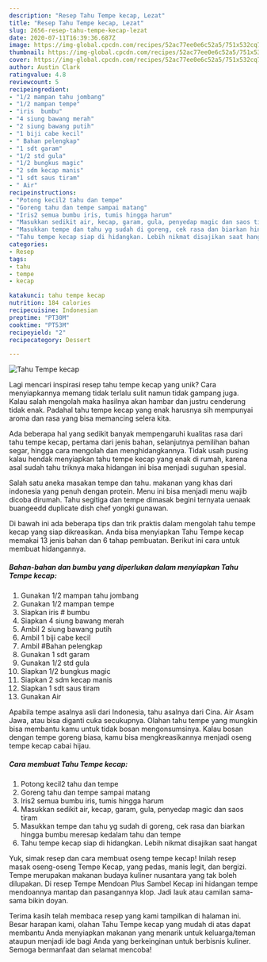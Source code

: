 ```yaml
---
description: "Resep Tahu Tempe kecap, Lezat"
title: "Resep Tahu Tempe kecap, Lezat"
slug: 2656-resep-tahu-tempe-kecap-lezat
date: 2020-07-11T16:39:36.687Z
image: https://img-global.cpcdn.com/recipes/52ac77ee0e6c52a5/751x532cq70/tahu-tempe-kecap-foto-resep-utama.jpg
thumbnail: https://img-global.cpcdn.com/recipes/52ac77ee0e6c52a5/751x532cq70/tahu-tempe-kecap-foto-resep-utama.jpg
cover: https://img-global.cpcdn.com/recipes/52ac77ee0e6c52a5/751x532cq70/tahu-tempe-kecap-foto-resep-utama.jpg
author: Austin Clark
ratingvalue: 4.8
reviewcount: 5
recipeingredient:
- "1/2 mampan tahu jombang"
- "1/2 mampan tempe"
- "iris  bumbu"
- "4 siung bawang merah"
- "2 siung bawang putih"
- "1 biji cabe kecil"
- " Bahan pelengkap"
- "1 sdt garam"
- "1/2 std gula"
- "1/2 bungkus magic"
- "2 sdm kecap manis"
- "1 sdt saus tiram"
- " Air"
recipeinstructions:
- "Potong kecil2 tahu dan tempe"
- "Goreng tahu dan tempe sampai matang"
- "Iris2 semua bumbu iris, tumis hingga harum"
- "Masukkan sedikit air, kecap, garam, gula, penyedap magic dan saos tiram"
- "Masukkan tempe dan tahu yg sudah di goreng, cek rasa dan biarkan hingga bumbu meresap kedalam tahu dan tempe"
- "Tahu tempe kecap siap di hidangkan. Lebih nikmat disajikan saat hangat"
categories:
- Resep
tags:
- tahu
- tempe
- kecap

katakunci: tahu tempe kecap 
nutrition: 184 calories
recipecuisine: Indonesian
preptime: "PT30M"
cooktime: "PT53M"
recipeyield: "2"
recipecategory: Dessert

---
```



![Tahu Tempe kecap](https://img-global.cpcdn.com/recipes/52ac77ee0e6c52a5/751x532cq70/tahu-tempe-kecap-foto-resep-utama.jpg)

Lagi mencari inspirasi resep tahu tempe kecap yang unik? Cara menyiapkannya memang tidak terlalu sulit namun tidak gampang juga. Kalau salah mengolah maka hasilnya akan hambar dan justru cenderung tidak enak. Padahal tahu tempe kecap yang enak harusnya sih mempunyai aroma dan rasa yang bisa memancing selera kita.

Ada beberapa hal yang sedikit banyak mempengaruhi kualitas rasa dari tahu tempe kecap, pertama dari jenis bahan, selanjutnya pemilihan bahan segar, hingga cara mengolah dan menghidangkannya. Tidak usah pusing kalau hendak menyiapkan tahu tempe kecap yang enak di rumah, karena asal sudah tahu triknya maka hidangan ini bisa menjadi suguhan spesial.

Salah satu aneka masakan tempe dan tahu. makanan yang khas dari indonesia yang penuh dengan protein. Menu ini bisa menjadi menu wajib dicoba dirumah. Tahu segitiga dan tempe dimasak begini ternyata uenaak buangeedd duplicate dish chef yongki gunawan.


Di bawah ini ada beberapa tips dan trik praktis dalam mengolah tahu tempe kecap yang siap dikreasikan. Anda bisa menyiapkan Tahu Tempe kecap memakai 13 jenis bahan dan 6 tahap pembuatan. Berikut ini cara untuk membuat hidangannya.

<!--inarticleads1-->

##### Bahan-bahan dan bumbu yang diperlukan dalam menyiapkan Tahu Tempe kecap:

1. Gunakan 1/2 mampan tahu jombang
1. Gunakan 1/2 mampan tempe
1. Siapkan iris # bumbu
1. Siapkan 4 siung bawang merah
1. Ambil 2 siung bawang putih
1. Ambil 1 biji cabe kecil
1. Ambil  #Bahan pelengkap
1. Gunakan 1 sdt garam
1. Gunakan 1/2 std gula
1. Siapkan 1/2 bungkus magic
1. Siapkan 2 sdm kecap manis
1. Siapkan 1 sdt saus tiram
1. Gunakan  Air


Apabila tempe asalnya asli dari Indonesia, tahu asalnya dari Cina. Air Asam Jawa, atau bisa diganti cuka secukupnya. Olahan tahu tempe yang mungkin bisa membantu kamu untuk tidak bosan mengonsumsinya. Kalau bosan dengan tempe goreng biasa, kamu bisa mengkreasikannya menjadi oseng tempe kecap cabai hijau. 

<!--inarticleads2-->

##### Cara membuat Tahu Tempe kecap:

1. Potong kecil2 tahu dan tempe
1. Goreng tahu dan tempe sampai matang
1. Iris2 semua bumbu iris, tumis hingga harum
1. Masukkan sedikit air, kecap, garam, gula, penyedap magic dan saos tiram
1. Masukkan tempe dan tahu yg sudah di goreng, cek rasa dan biarkan hingga bumbu meresap kedalam tahu dan tempe
1. Tahu tempe kecap siap di hidangkan. Lebih nikmat disajikan saat hangat


Yuk, simak resep dan cara membuat oseng tempe kecap! Inilah resep masak oseng-oseng Tempe Kecap, yang pedas, manis legit, dan bergizi. Tempe merupakan makanan budaya kuliner nusantara yang tak boleh dilupakan. Di resep Tempe Mendoan Plus Sambel Kecap ini hidangan tempe mendoannya mantap dan pasangannya klop. Jadi lauk atau camilan sama-sama bikin doyan. 

Terima kasih telah membaca resep yang kami tampilkan di halaman ini. Besar harapan kami, olahan Tahu Tempe kecap yang mudah di atas dapat membantu Anda menyiapkan makanan yang menarik untuk keluarga/teman ataupun menjadi ide bagi Anda yang berkeinginan untuk berbisnis kuliner. Semoga bermanfaat dan selamat mencoba!
